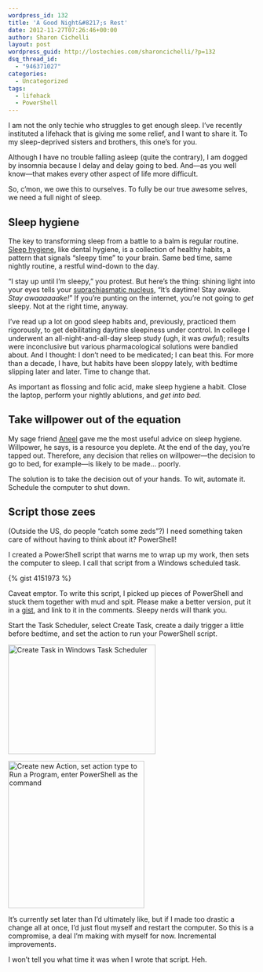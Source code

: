 ```yaml
---
wordpress_id: 132
title: 'A Good Night&#8217;s Rest'
date: 2012-11-27T07:26:46+00:00
author: Sharon Cichelli
layout: post
wordpress_guid: http://lostechies.com/sharoncichelli/?p=132
dsq_thread_id:
  - "946371027"
categories:
  - Uncategorized
tags:
  - lifehack
  - PowerShell
---
```

I am not the only techie who struggles to get enough sleep. I&#8217;ve recently instituted a lifehack that is giving me some relief, and I want to share it. To my sleep-deprived sisters and brothers, this one&#8217;s for you.

Although I have no trouble falling asleep (quite the contrary), I am dogged by insomnia because I delay and delay going to bed. And&mdash;as you well know&mdash;that makes every other aspect of life more difficult.

So, c&#8217;mon, we owe this to ourselves. To fully be our true awesome selves, we need a full night of sleep.

## Sleep hygiene

The key to transforming sleep from a battle to a balm is regular routine. [Sleep hygiene](http://en.wikipedia.org/wiki/Sleep_hygiene), like dental hygiene, is a collection of healthy habits, a pattern that signals &#8220;sleepy time&#8221; to your brain. Same bed time, same nightly routine, a restful wind-down to the day.

&#8220;I stay up until I&#8217;m sleepy,&#8221; you protest. But here&#8217;s the thing: shining light into your eyes tells your [suprachiasmatic nucleus](http://en.wikipedia.org/wiki/Suprachiasmatic_nucleus), &#8220;It&#8217;s daytime! Stay awake. _Stay awaaaaaake!_&#8221; If you&#8217;re punting on the internet, you&#8217;re not going to _get_ sleepy. Not at the right time, anyway.

I&#8217;ve read up a lot on good sleep habits and, previously, practiced them rigorously, to get debilitating daytime sleepiness under control. In college I underwent an all-night-and-all-day sleep study (ugh, it was _awful_); results were inconclusive but various pharmacological solutions were bandied about. And I thought: I don&#8217;t need to be medicated; I can beat this. For more than a decade, I have, but habits have been sloppy lately, with bedtime slipping later and later. Time to change that.

As important as flossing and folic acid, make sleep hygiene a habit. Close the laptop, perform your nightly ablutions, and _get into bed_.

## Take willpower out of the equation

My sage friend [Aneel](http://loathe.org/aneel/) gave me the most useful advice on sleep hygiene. Willpower, he says, is a resource you deplete. At the end of the day, you&#8217;re tapped out. Therefore, any decision that relies on willpower&mdash;the decision to go to bed, for example&mdash;is likely to be made&#8230; poorly.

The solution is to take the decision out of your hands. To wit, automate it. Schedule the computer to shut down.

## Script those zees

(Outside the US, do people &#8220;catch some zeds&#8221;?) I need something taken care of without having to think about it? PowerShell!

I created a PowerShell script that warns me to wrap up my work, then sets the computer to sleep. I call that script from a Windows scheduled task.

{% gist 4151973 %}

Caveat emptor. To write this script, I picked up pieces of PowerShell and stuck them together with mud and spit. Please make a better version, put it in a [gist](https://gist.github.com/), and link to it in the comments. Sleepy nerds will thank you.

Start the Task Scheduler, select Create Task, create a daily trigger a little before bedtime, and set the action to run your PowerShell script.

[<img src="http://lostechies.com/content/sharoncichelli/uploads/2012/11/sleepScheduledTask1-300x223.png" alt="Create Task in Windows Task Scheduler" width="300" height="223" class="aligncenter size-medium wp-image-145" />](/content/sharoncichelli/uploads/2012/11/sleepScheduledTask1.png)

[<img src="http://lostechies.com/content/sharoncichelli/uploads/2012/11/sleepScheduledTaskAction-277x300.png" alt="Create new Action, set action type to Run a Program, enter PowerShell as the command" width="277" height="300" class="aligncenter size-medium wp-image-134" />](/content/sharoncichelli/uploads/2012/11/sleepScheduledTaskAction.png)

It&#8217;s currently set later than I&#8217;d ultimately like, but if I made too drastic a change all at once, I&#8217;d just flout myself and restart the computer. So this is a compromise, a deal I&#8217;m making with myself for now. Incremental improvements.

I won&#8217;t tell you what time it was when I wrote that script. Heh.